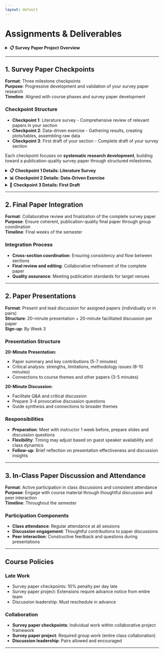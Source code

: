 ```yaml
---
layout: default
---
```


# Assignments & Deliverables

<details>
<summary><strong>📋 Survey Paper Project Overview</strong></summary>

**We are creating the definitive cross-stack survey on "Agentic AI for Computer Systems Design"** - the first comprehensive analysis that examines how AI agents are transforming computer systems design across the complete computing stack, from software optimization to chip design.

**Why This Matters**: Current research is fragmented across venues (ISCA, MICRO, DAC, MLSys, ICLR). No one has written the systematic cross-stack analysis that shows how these methodologies connect and where the field is heading holistically.

**Target Impact**: Publication-quality paper suitable for top-tier venues like ISCA, MICRO, or Computer Architecture Letters.

### Tentative Paper Outline (20-25 pages)

**"Agentic AI for Computer Systems Design: A Holistic Cross-Stack Perspective"**

**1. Introduction** (1-2 pages)
- Problem motivation: Why generative AI changes everything for systems design
- Cross-stack perspective and unique contributions of this survey

**2. Background** (2-3 pages)
- Focus on **generative/agentic AI** (LLMs, diffusion models, RL agents)
- Distinction from traditional ML-driven approaches (which have existing surveys)
- Evolution from heuristic-based → ML-driven → agentic design paradigms

**3. Related Work** (2-3 pages)
- Existing surveys on ML for systems (what we're NOT doing)
- Gap analysis: Why cross-stack agentic perspective is missing
- Positioning our unique contribution

**4. Agentic AI for Software Systems** (3-4 pages)
- Code generation, optimization, and performance engineering
- *Team Focus: Software vertical*

**5. Agentic AI for Architecture Design** (3-4 pages)  
- Performance prediction, design space exploration, and accelerator design
- *Team Focus: Architecture vertical*

**6. Agentic AI for Physical Implementation** (3-4 pages)
- RTL synthesis, placement & routing, and verification
- *Team Focus: EDA vertical*

**7. Cross-Stack Integration & Future Directions** (2-3 pages)
- Methodological connections and system-level insights
- Research gaps and opportunities

**8. Conclusion** (1 page)
- Summary of key findings and impact

### Project Structure & Timeline

**Survey Paper Pipeline**: The project follows a structured pipeline that aligns with course learning phases, allowing students to research topics as they learn them in class.

<div class="mermaid">
flowchart TD
    A["Week 1-2: Course Setup<br/>Group Formation"] --> B["AI for Software<br/>(3-5 students per group)"]
    A --> C["AI for Architecture<br/>(3-5 students per group)"]
    A --> D["AI for Chip Design<br/>(3-5 students per group)"]
    
    B --> F1["📋 Checkpoint 1: Literature Survey"]
    C --> F2["📋 Checkpoint 1: Literature Survey"]
    D --> F3["📋 Checkpoint 1: Literature Survey"]
    
    F1 --> G1["📊 Checkpoint 2: Data-Driven Exercise"]
    F2 --> G2["📊 Checkpoint 2: Data-Driven Exercise"]
    F3 --> G3["📊 Checkpoint 2: Data-Driven Exercise"]
    
    G1 --> H1["📖 Checkpoint 3: First Draft"]
    G2 --> H2["📖 Checkpoint 3: First Draft"]
    G3 --> H3["📖 Checkpoint 3: First Draft"]
    
    H1 --> I["🎯 Final Integration"]
    H2 --> I
    H3 --> I
    
    I --> J["🎯 Dec 1: Final Presentations<br/>Complete Survey Paper"]
    
    style F1 fill:#e1f5fe
    style F2 fill:#e1f5fe
    style F3 fill:#e1f5fe
    style G1 fill:#f3e5f5
    style G2 fill:#f3e5f5
    style G3 fill:#f3e5f5
    style H1 fill:#e8f5e8
    style H2 fill:#e8f5e8
    style H3 fill:#e8f5e8
    style J fill:#fff3e0
</div>

</details>

---

## 1. Survey Paper Checkpoints

**Format**: Three milestone checkpoints  
**Purpose**: Progressive development and validation of your survey paper research  
**Timeline**: Aligned with course phases and survey paper development

### Checkpoint Structure
- **Checkpoint 1**: Literature survey - Comprehensive review of relevant papers in your section
- **Checkpoint 2**: Data-driven exercise - Gathering results, creating plots/tables, assembling raw data  
- **Checkpoint 3**: First draft of your section - Complete draft of your survey section

Each checkpoint focuses on **systematic research development**, building toward a publication-quality survey paper through structured milestones.

<details>
<summary><strong>📋 Checkpoint 1 Details: Literature Survey</strong></summary>

**Deliverable**: Comprehensive review of relevant papers in your section (4-5 pages)  
**Requirements**:
- 20-25 key papers identified with data extraction plan
- Cross-cutting themes and quantitative analysis opportunities identified
- Detailed plan for tables/figures to be generated from existing data
- Methodology for data collection and analysis documented

</details>

<details>
<summary><strong>📊 Checkpoint 2 Details: Data-Driven Exercise</strong></summary>

**Deliverable**: Technical results with generated tables and figures (10-12 pages)  
**Requirements**:
- Completed data analysis with generated tables and figures
- Comparative analysis revealing new insights from existing literature
- Draft survey sections with quantitative findings integrated
- Cross-references and data connections to other sections identified

</details>

<details>
<summary><strong>📖 Checkpoint 3 Details: First Draft</strong></summary>

**Deliverable**: Complete draft of your survey section (12-15 pages)  
**Requirements**:
- Comprehensive cross-stack analysis with data-driven insights
- Quantitative analysis seamlessly integrated into narrative
- Cross-cutting themes supported by comparative data and visualizations
- Future research directions based on identified gaps and trends

</details>

---

## 2. Final Paper Integration

**Format**: Collaborative review and finalization of the complete survey paper  
**Purpose**: Ensure coherent, publication-quality final paper through group coordination  
**Timeline**: Final weeks of the semester

### Integration Process
- **Cross-section coordination**: Ensuring consistency and flow between sections
- **Final review and editing**: Collaborative refinement of the complete paper
- **Quality assurance**: Meeting publication standards for target venues

---

## 2. Paper Presentations

**Format**: Present and lead discussion for assigned papers (individually or in pairs)  
**Structure**: 20-minute presentation + 20-minute facilitated discussion per paper  
**Sign-up**: By Week 3

### Presentation Structure
**20-Minute Presentation:**
- Paper summary and key contributions (5-7 minutes)
- Critical analysis: strengths, limitations, methodology issues (8-10 minutes)
- Connections to course themes and other papers (3-5 minutes)

**20-Minute Discussion:**
- Facilitate Q&A and critical discussion
- Prepare 3-4 provocative discussion questions
- Guide synthesis and connections to broader themes

### Responsibilities
- **Preparation**: Meet with instructor 1 week before, prepare slides and discussion questions
- **Flexibility**: Timing may adjust based on guest speaker availability and class dynamics
- **Follow-up**: Brief reflection on presentation effectiveness and discussion insights

---

## 3. In-Class Paper Discussion and Attendance

**Format**: Active participation in class discussions and consistent attendance  
**Purpose**: Engage with course material through thoughtful discussion and peer interaction  
**Timeline**: Throughout the semester

### Participation Components
- **Class attendance**: Regular attendance at all sessions
- **Discussion engagement**: Thoughtful contributions to paper discussions
- **Peer interaction**: Constructive feedback and questions during presentations


---

## Course Policies

### Late Work
- Survey paper checkpoints: 10% penalty per day late
- Survey paper project: Extensions require advance notice from entire team
- Discussion leadership: Must reschedule in advance

### Collaboration
- **Survey paper checkpoints**: Individual work within collaborative project framework
- **Survey paper project**: Required group work (entire class collaboration)
- **Discussion leadership**: Pairs allowed and encouraged

---

